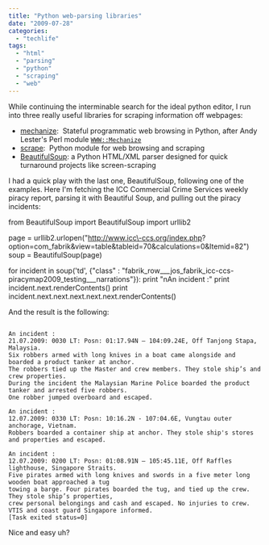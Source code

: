 ```yaml
---
title: "Python web-parsing libraries"
date: "2009-07-28"
categories: 
  - "techlife"
tags: 
  - "html"
  - "parsing"
  - "python"
  - "scraping"
  - "web"
---
```


While continuing the interminable search for the ideal python editor, I run into three really useful libraries for scraping information off webpages:

- [mechanize](http://wwwsearch.sourceforge.net/mechanize/):  Stateful programmatic web browsing in Python, after Andy Lester's Perl module [`WWW::Mechanize`](http://search.cpan.org/dist/WWW-Mechanize/)
- [scrape](http://zesty.ca/python/scrape.html):  Python module for web browsing and scraping
- [BeautifulSoup](http://www.crummy.com/software/BeautifulSoup/): a Python HTML/XML parser designed for quick turnaround projects like screen-scraping

I had a quick play with the last one, BeautifulSoup, following one of the examples. Here I'm fetching the ICC Commercial Crime Services weekly piracy report, parsing it with Beautiful Soup, and pulling out the piracy incidents:

from BeautifulSoup import BeautifulSoup
import urllib2

page \= urllib2.urlopen("http://www.icc\-ccs.org/index.php?
            option\=com\_fabrik&view\=table&tableid\=70&calculations\=0&Itemid\=82")
soup \= BeautifulSoup(page)

for incident in soup('td',
         {"class" : "fabrik\_row\_\_\_jos\_fabrik\_icc-ccs-piracymap2009\_testing\_\_\_narrations"}):
    print "nAn incident :"
    print incident.next.renderContents()
    print incident.next.next.next.next.next.renderContents()

And the result is the following:

```

An incident :
21.07.2009: 0030 LT: Posn: 01:17.94N – 104:09.24E, Off Tanjong Stapa, Malaysia.
Six robbers armed with long knives in a boat came alongside and boarded a product tanker at anchor.
The robbers tied up the Master and crew members. They stole ship’s and crew properties.
During the incident the Malaysian Marine Police boarded the product tanker and arrested five robbers.
One robber jumped overboard and escaped.

An incident :
12.07.2009: 0330 LT: Posn: 10:16.2N - 107:04.6E, Vungtau outer anchorage, Vietnam.
Robbers boarded a container ship at anchor. They stole ship's stores and properties and escaped.

An incident :
12.07.2009: 0200 LT: Posn: 01:08.91N – 105:45.11E, Off Raffles lighthouse, Singapore Straits.
Five pirates armed with long knives and swords in a five meter long wooden boat approached a tug
towing a barge. Four pirates boarded the tug, and tied up the crew. They stole ship’s properties,
crew personal belongings and cash and escaped. No injuries to crew. VTIS and coast guard Singapore informed.
[Task exited status=0]
```

Nice and easy uh?
